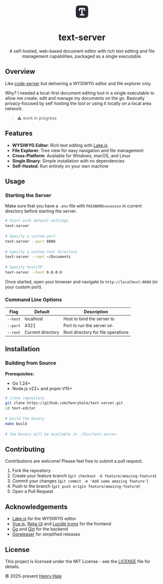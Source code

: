 <div align=center>
<img src="./web/public/favicon.svg" width=50 />

# text-server

A self-hosted, web-based document editor with rich text editing and file management capabilities, packaged as a single executable.

</div>

## Overview

Like [code-server](https://github.com/coder/code-server) but delivering a WYSIWYG editor and file explorer only.

Why? I needed a local-first document editing tool in a single executable to allow me create, edit and manage my documents on the go. Basically privacy-focused by self hosting the tool or using it locally on a local area network.

>:warning: work in progress

## Features

- **WYSIWYG Editor**: Rich text editing with [Lake.js](https://lakejs.org)
- **File Explorer**: Tree view for easy navigation and file management
- **Cross-Platform**: Available for Windows, macOS, and Linux
- **Single Binary**: Simple installation with no dependencies
- **Self-Hosted**: Run entirely on your own machine

## Usage

### Starting the Server

Make sure that you have a `.env` file with `PASSWORD=xxxxxxx` in current directory before starting the server.

```bash
# Start with default settings
text-server

# Specify a custom port
text-server --port 8080

# Specify a custom root directory
text-server --root ~/Documents

# Specify host/IP
text-server --host 0.0.0.0
```

Once started, open your browser and navigate to `http://localhost:8080` (or your custom port).

### Command Line Options

| Flag     | Default           | Description                        |
| -------- | ----------------- | ---------------------------------- |
| `--host` | localhost         | Host to bind the server to         |
| `--port` | 4321              | Port to run the server on          |
| `--root` | Current directory | Root directory for file operations |

## Installation

<!-- ### Download Binary

Download the latest release for your platform from the [Releases page](https://github.com/henryhale/text-server/releases). -->

### Building from Source

**Prerequisites:**

- Go 1.24+
- Node.js v22+ and pnpm V10+

```bash
# clone repository
git clone https://github.com/henryhale/text-server.git
cd text-editor

# build the binary
make build

# the binary will be available in ./bin/text-server
```

## Contributing

Contributions are welcome! Please feel free to submit a pull request.

1. Fork the repository
2. Create your feature branch (`git checkout -b feature/amazing-feature`)
3. Commit your changes (`git commit -m 'Add some amazing feature'`)
4. Push to the branch (`git push origin feature/amazing-feature`)
5. Open a Pull Request

## Acknowledgements

- [Lake.js](https://lakejs.org/) for the WYSIWYG editor
- [Vue.js](https://vuejs.org/), [Reka UI](https://reka-ui.com) and [Lucide Icons](https://lucide.dev) for the frontend
- [Go](https://golang.org/) and [Gin](https://gin-gonic.com) for the backend
- [Goreleaser](https://goreleaser.com/) for simplified releases

## License

This project is licensed under the MIT License - see the [LICENSE](./LICENSE.txt) file for details.

&copy; 2025-present [Henry Hale](https://github.com/henryhale)
